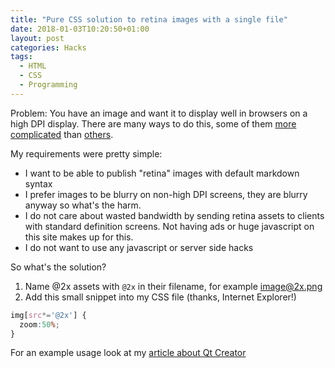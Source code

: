 ```yaml
---
title: "Pure CSS solution to retina images with a single file"
date: 2018-01-03T10:20:50+01:00
layout: post
categories: Hacks
tags:
  - HTML
  - CSS
  - Programming
---
```


Problem: You have an image and want it to display well in browsers on a high DPI display. There are many ways to do this, some of them [more complicated][1] than [others][2].

[1]: http://mir.aculo.us/2012/06/26/flowchart-how-to-retinafy-your-website/
[2]: http://brianflove.com/2014/08/07/retina-display-images/

My requirements were pretty simple:

- I want to be able to publish "retina" images with default markdown syntax
- I prefer images to be blurry on non-high DPI screens, they are blurry anyway so what's the harm.
- I do not care about wasted bandwidth by sending retina assets to clients with standard definition screens. Not having ads or huge javascript on this site makes up for this.
- I do not want to use any javascript or server side hacks

So what's the solution?

1. Name @2x assets with `@2x` in their filename, for example image@2x.png
2. Add this small snippet into my CSS file (thanks, Internet Explorer!)

```css
img[src*='@2x'] {
  zoom:50%;
}
```

For an example usage look at my [article about Qt Creator](https://yozy.net/2018/01/qt-creator-hidden-gems/)


